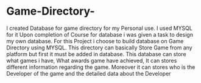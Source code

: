 # Game-Directory-
I created Database for game directory for my Personal use. I used MYSQL for it
Upon completion of Course for database i was given a task to design my own database. For this Project i choose to build database on Game Directory using MYSQL. This directory can basically Store Game from any platform but first it must be added in database. This database can store what games i have,
What awards game have achieved, It can stores different information regarding the game. Moreover it can stores who is the Developer of the game and the detailed data about the Developer
